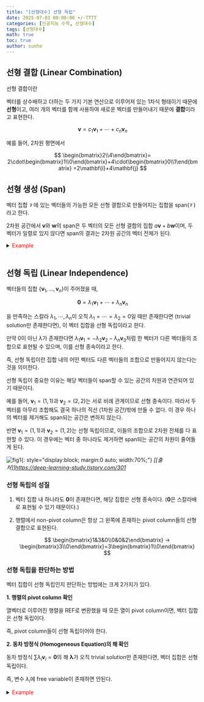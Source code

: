 ```yaml
---
title: "[선형대수] 선형 독립"
date: 2025-07-03 00:00:00 +/-TTTT
categories: [인공지능 수학, 선형대수]
tags: [선형대수]
math: true
toc: true
author: sunho
---
```


## 선형 결합 (Linear Combination)

선형 결합이란 

벡터를 상수배하고 더하는 두 가지 기본 연산으로 이루어져 있는 1차식 형태이기 때문에 **선형**이고, 여러 개의 벡터를 함께 사용하여 새로운 벡터를 만들어내기 때문에 **결합**이라고 표현한다.

$$
\mathbf{v}=c_1\mathbf{v}_1+\cdots+c_n\mathbf{v}_n
$$

예를 들어, 2차원 평면에서 

$$
\begin{bmatrix}2\\4\end{bmatrix}=
2\cdot\begin{bmatrix}1\\0\end{bmatrix}+4\cdot\begin{bmatrix}0\\1\end{bmatrix}
=2\mathbf{i}+4\mathbf{j}
$$

## 선형 생성 (Span)

벡터 집합 $\mathcal{V}$에 있는 벡터들의 가능한 모든 선형 결합으로 만들어지는 집합을 $\text{span}(\mathcal{V})$라고 한다.

2차원 공간에서 $\mathbf{v}$와 $\mathbf{w}$의 span은 두 벡터의 모든 선형 결합의 집합 $a\mathbf{v}+b\mathbf{w}$이며, 두 벡터가 일렬로 있지 않다면 span의 결과는 2차원 공간의 벡터 전체가 된다.

<details>
<summary><font color='red'>Example</font></summary>
<div markdown="1">
<br>

$$
\text{span}(\begin{bmatrix}1\\0\end{bmatrix},\begin{bmatrix}0\\1\end{bmatrix})=\mathbb{R}^2
$$

$$
\text{span}(\begin{bmatrix}2\\1\end{bmatrix},\begin{bmatrix}1\\3\end{bmatrix})=\begin{bmatrix}2a+b\\a+3b\end{bmatrix}=\mathbb{R}^2
$$

</div>
</details>
<br>

## 선형 독립 (Linear Independence)

벡터들의 집합 $\lbrace\mathbf{v}_1,\dots,\mathbf{v}_n\rbrace$이 주어졌을 때,

$$
\mathbf{0}=\lambda_1\mathbf{v}_1+\cdots+\lambda_n\mathbf{v}_n
$$

을 만족하는 스칼라 $\lambda_1,\cdots,\lambda_n$이 오직 $\lambda_1=\cdots=\lambda_2=0$일 때만 존재한다면 (trivial solution만 존재한다면), 이 벡터 집합을 선형 독립이라고 한다.

만약 0이 아닌 $\lambda$가 존재한다면 $\lambda_1\mathbf{v}_1=-\lambda_2\mathbf{v}_2-\lambda_n\mathbf{v}_3$처럼 한 벡터가 다른 벡터들의 조합으로 표현될 수 있으며, 이를 선형 종속이라고 한다.

즉, 선형 독립이란 집합 내의 어떤 벡터도 다른 벡터들의 조합으로 만들어지지 않는다는 것을 의미한다.

선형 독립이 중요한 이유는 해당 벡터들이 span할 수 있는 공간의 차원과 연관되어 있기 때문이다.

예를 들어, $\mathbf{v}_1=(1,1)$과 $\mathbf{v}_2=(2,2)$는 서로 비례 관계이므로 선형 종속이다. 따라서 두 벡터를 아무리 조합해도 결국 하나의 직선 (1차원 공간)밖에 만들 수 없다. 이 경우 하나의 벡터를 제거해도 span되는 공간은 변하지 않는다.

반면 $\mathbf{v}_1=(1,1)$과 $\mathbf{v}_2=(1,2)$는 선형 독립이므로, 이들의 조합으로 2차원 전체를 다 표현할 수 있다. 이 경우에는 벡터 중 하나라도 제거하면 span되는 공간의 차원이 줄어들게 된다.

![fig1](mlm/3-1.png){: style="display:block; margin:0 auto; width:70%;"}
_[[출처]]https://deep-learning-study.tistory.com/301_

### 선형 독립의 성질

1. 벡터 집합 내 하나라도 $\mathbf{0}$이 존재한다면, 해당 집합은 선형 종속이다. ($\mathbf{0}$은 스칼라배로 표현될 수 있기 때문이다.)
2. 행렬에서 non-pivot column은 항상 그 왼쪽에 존재하는 pivot column들의 선형 결합으로 표현된다.
   
   $$
   \begin{bmatrix}1&3&0\\0&0&2\end{bmatrix} → \begin{bmatrix}3\\0\end{bmatrix}=3\begin{bmatrix}1\\0\end{bmatrix}
   $$

### 선형 독립을 판단하는 방법

벡터 집합이 선형 독립인지 판단하는 방법에는 크게 2가지가 있다.

**1. 행렬의 pivot column 확인**

   열벡터로 이루어진 행렬을 REF로 변환했을 때 모든 열이 pivot column이면, 벡터 집합은 선형 독립이다.
    
   즉, pivot column들이 선형 독립이어야 한다.
    
**2. 동차 방정식 (Homogeneous Equation)의 해 확인**

   동차 방정식 $\sum\lambda_i\mathbf{v}_i=\mathbf{0}$의 해 $\boldsymbol\lambda$가 오직 trivial solution만 존재한다면, 벡터 집합은 선형 독립이다.
    
   즉, 변수 $\lambda_i$에 free variable이 존재하면 안된다.

<details>
<summary><font color='red'>Example</font></summary>
<div markdown="1">

아래의 벡터들이 선형 독립인지 판단

$$
\begin{bmatrix}1\\2\\-3\\4\end{bmatrix}
~,~
\begin{bmatrix}1\\1\\0\\2\end{bmatrix}
~,~
\begin{bmatrix}-1\\-2\\1\\1\end{bmatrix}
$$

---

**1. 벡터들을 행렬로 표현**

   $$
   \begin{bmatrix}1&1&-1\\2&1&-2\\-3&0&1\\4&2&1\end{bmatrix}
   $$

**2. 가우스 소거법을 이용해 REF로 변환**

   $$
   \begin{bmatrix}1&1&-1\\0&1&0\\0&0&1\\0&0&0\end{bmatrix}
   $$

**3-1. 행렬의 pivot column 확인**

모든 열이 pivot column이므로, 세 벡터는 선형 독립이다.

**3-2. 동차 방정식의 해 확인**

동차방정식의 해가 trivial solution이므로, 세 벡터는 선형 독립이다.
   
$$
\lambda_1\begin{bmatrix}1\\0\\0\\0\end{bmatrix}+\lambda_2\begin{bmatrix}1\\1\\0\\0\end{bmatrix}
+\lambda_3\begin{bmatrix}-1\\0\\1\\0\end{bmatrix}=\begin{bmatrix}0\\0\\0\\0\end{bmatrix}
$$

위 방정식을 만족시키는 해는 trivial solution밖에 없다.

$$
\boldsymbol{\lambda}=\begin{bmatrix}0\\0\\0\end{bmatrix}
$$

</div>
</details>
